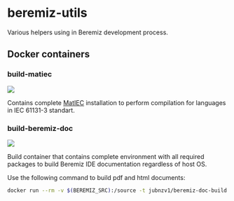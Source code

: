 # beremiz-utils

Various helpers using in Beremiz development process.

## Docker containers

### build-matiec
[![](https://images.microbadger.com/badges/image/jubnzv1/build-matiec.svg)](https://microbadger.com/images/jubnzv1/build-matiec "Get your own image badge on microbadger.com")

Contains complete [MatIEC](https://bitbucket.org/mjsousa/matiec) installation to perform compilation for languages in IEC 61131-3 standart.

### build-beremiz-doc
[![](https://images.microbadger.com/badges/image/jubnzv1/beremiz-doc-build.svg)](https://microbadger.com/images/jubnzv1/beremiz-doc-build "Get your own image badge on microbadger.com")

Build container that contains complete environment with all required packages to build Beremiz IDE documentation regardless of host OS.

Use the following command to build pdf and html documents:

```bash
docker run --rm -v $(BEREMIZ_SRC):/source -t jubnzv1/beremiz-doc-build xelatexpdf html
```
